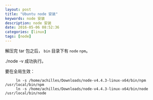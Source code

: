 ```yaml
---
layout: post
title: "Ubuntu node 安装"
keywords: node 安装 
description: node 安装 
date: 2016-05-06 08:52:36
categories: [linux]
tags: [node]
---
```


解压完 tar 包之后， `bin` 目录下有 `node` `npm`。

./node -v 成功执行。

要在全局生效：

```text
	 ln -s /home/achilles/Downloads/node-v4.4.3-linux-x64/bin/npm /usr/local/bin/npm
	 ln -s /home/achilles/Downloads/node-v4.4.3-linux-x64/bin/node /usr/local/bin/node
```
